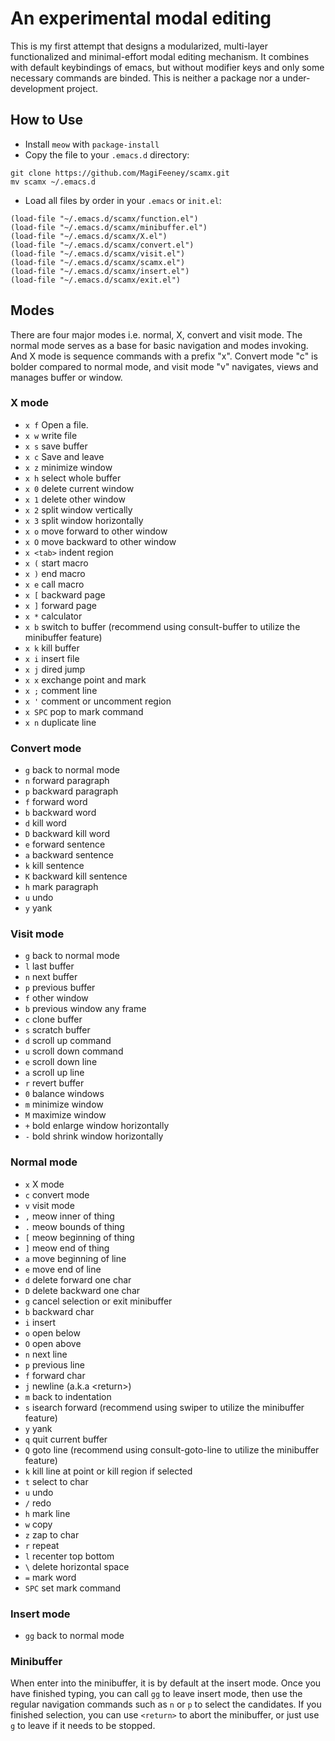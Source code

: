 # An experimental modal editing

This is my first attempt that designs a modularized, multi-layer functionalized and minimal-effort modal editing mechanism. It combines with default keybindings of emacs, but without modifier keys and only some necessary commands are binded. This is neither a package nor a under-development project.


## How to Use
* Install `meow` with `package-install`
* Copy the file to your `.emacs.d` directory:
```
git clone https://github.com/MagiFeeney/scamx.git
mv scamx ~/.emacs.d
```
* Load all files by order in your `.emacs` or `init.el`:
``` elisp
(load-file "~/.emacs.d/scamx/function.el")
(load-file "~/.emacs.d/scamx/minibuffer.el")
(load-file "~/.emacs.d/scamx/X.el")
(load-file "~/.emacs.d/scamx/convert.el")
(load-file "~/.emacs.d/scamx/visit.el")
(load-file "~/.emacs.d/scamx/scamx.el")
(load-file "~/.emacs.d/scamx/insert.el")
(load-file "~/.emacs.d/scamx/exit.el")
```

## Modes
There are four major modes i.e. normal, X, convert and visit mode. The normal mode serves as a base for basic navigation and modes invoking. And X mode is sequence commands with a prefix "x". Convert mode "c" is bolder compared to normal mode, and visit mode "v" navigates, views and manages buffer or window.


### X mode

* `x f` Open a file.
* `x w` write file
* `x s` save buffer
* `x c` Save and leave
* `x z` minimize window
* `x h` select whole buffer
* `x 0` delete current window
* `x 1` delete other window
* `x 2` split window vertically
* `x 3` split window horizontally
* `x o` move forward to other window
* `x O` move backward to other window
* `x <tab>` indent region
* `x (` start macro
* `x )` end macro
* `x e` call macro
* `x [` backward page
* `x ]` forward page
* `x *` calculator
* `x b` switch to buffer (recommend using consult-buffer to utilize the minibuffer feature)
* `x k` kill buffer
* `x i` insert file
* `x j` dired jump
* `x x` exchange point and mark
* `x ;` comment line
* `x '` comment or uncomment region
* `x SPC` pop to mark command
* `x n` duplicate line

### Convert mode

* `g` back to normal mode
* `n` forward paragraph
* `p` backward paragraph
* `f` forward word
* `b` backward word
* `d` kill word
* `D` backward kill word
* `e` forward sentence
* `a` backward sentence
* `k` kill sentence
* `K` backward kill sentence
* `h` mark paragraph
* `u` undo
* `y` yank
   
### Visit mode

* `g` back to normal mode
* `l` last buffer
* `n` next buffer
* `p` previous buffer
* `f` other window
* `b` previous window any frame
* `c` clone buffer
* `s` scratch buffer
* `d` scroll up command
* `u` scroll down command
* `e` scroll down line
* `a` scroll up line
* `r` revert buffer
* `0` balance windows
* `m` minimize window
* `M` maximize window
* `+` bold enlarge window horizontally
* `-` bold shrink window horizontally

### Normal mode
* `x` X mode
* `c` convert mode
* `v` visit mode
* `,` meow inner of thing
* `.` meow bounds of thing
* `[` meow beginning of thing
* `]` meow end of thing
* `a` move beginning of line
* `e` move end of line
* `d` delete forward one char
* `D` delete backward one char
* `g` cancel selection or exit minibuffer
* `b` backward char
* `i` insert
* `o` open below
* `O` open above
* `n` next line
* `p` previous line
* `f` forward char
* `j` newline (a.k.a \<return\>)
* `m` back to indentation
* `s` isearch forward (recommend using swiper to utilize the minibuffer feature)
* `y` yank
* `q` quit current buffer
* `Q` goto line (recommend using consult-goto-line to utilize the minibuffer feature)
* `k` kill line at point or kill region if selected
* `t` select to char
* `u` undo
* `/` redo
* `h` mark line
* `w` copy
* `z` zap to char
* `r` repeat
* `l` recenter top bottom
* `\` delete horizontal space
* `=` mark word
* `SPC` set mark command

### Insert mode
* `gg` back to normal mode

### Minibuffer
When enter into the minibuffer, it is by default at the insert mode. Once you have finished typing, you can call `gg` to leave insert mode, then use the regular navigation commands such as `n` or `p` to select the candidates. If you finished selection, you can use `<return>` to abort the minibuffer, or just use `g` to leave if it needs to be stopped.